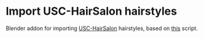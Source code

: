 # Import USC-HairSalon hairstyles

Blender addon for importing [USC-HairSalon](http://www-scf.usc.edu/~liwenhu/SHM/database.html) hairstyles, based on [this](https://blender.stackexchange.com/a/263245/103558) script.
